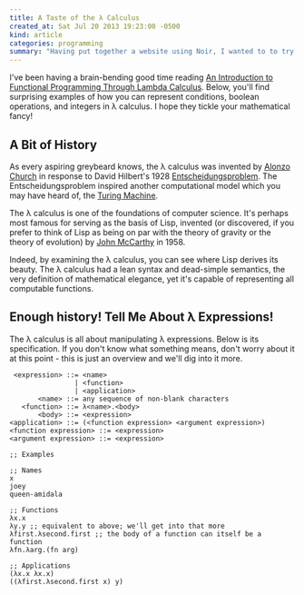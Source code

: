 ```yaml
---
title: A Taste of the λ Calculus
created_at: Sat Jul 20 2013 19:23:00 -0500
kind: article
categories: programming
summary: "Having put together a website using Noir, I wanted to to try and get closer to the metal. Here are some of my findings, including: templating heaven with Enlive and Middleman; using macros to enforce full stack consistency; roll-your-own-validations; more!"
---
```


I've been having a brain-bending good time reading
[An Introduction to Functional Programming Through Lambda Calculus](http://www.amazon.com/gp/product/B00CWR4USM/ref=as_li_ss_tl?ie=UTF8&camp=1789&creative=390957&creativeASIN=B00CWR4USM&linkCode=as2&tag=aflyingmachin-20).
Below, you'll find surprising examples of how you can represent
conditions, boolean operations, and integers in λ calculus. I hope
they tickle your mathematical fancy!

## A Bit of History

As every aspiring greybeard knows, the λ calculus was invented by
[Alonzo Church](http://en.wikipedia.org/wiki/Alonzo_Church) in
response to David Hilbert's 1928
[Entscheidungsproblem](http://en.wikipedia.org/wiki/Entscheidungsproblem).
The Entscheidungsproblem inspired another computational model which
you may have heard of, the
[Turing Machine](http://www.decodedscience.com/the-turing-machine-versus-the-decision-problem-of-hilbert/14072).

The λ calculus is one of the foundations of computer science. It's
perhaps most famous for serving as the basis of Lisp, invented (or
discovered, if you prefer to think of Lisp as being on par with the
theory of gravity or the theory of evolution) by
[John McCarthy](http://en.wikipedia.org/wiki/John_McCarthy_(computer_scientist))
in 1958.

Indeed, by examining the λ calculus, you can see where Lisp derives
its beauty. The λ calculus had a lean syntax and dead-simple
semantics, the very definition of mathematical elegance, yet it's
capable of representing all computable functions.

## Enough history! Tell Me About λ Expressions!

The λ calculus is all about manipulating λ expressions. Below is its
specification. If you don't know what something means, don't worry
about it at this point - this is just an overview and we'll dig into
it more.

```
 <expression> ::= <name>
                | <function>
                | <application>
       <name> ::= any sequence of non-blank characters
   <function> ::= λ<name>.<body>
       <body> ::= <expression>
<application> ::= (<function expression> <argument expression>)
<function expression> ::= <expression>
<argument expression> ::= <expression>

;; Examples

;; Names
x
joey
queen-amidala

;; Functions
λx.x
λy.y ;; equivalent to above; we'll get into that more
λfirst.λsecond.first ;; the body of a function can itself be a function
λfn.λarg.(fn arg)

;; Applications
(λx.x λx.x)
((λfirst.λsecond.first x) y)
```

